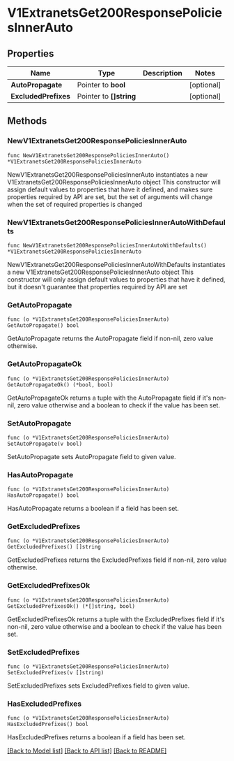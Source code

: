 # V1ExtranetsGet200ResponsePoliciesInnerAuto

## Properties

Name | Type | Description | Notes
------------ | ------------- | ------------- | -------------
**AutoPropagate** | Pointer to **bool** |  | [optional] 
**ExcludedPrefixes** | Pointer to **[]string** |  | [optional] 

## Methods

### NewV1ExtranetsGet200ResponsePoliciesInnerAuto

`func NewV1ExtranetsGet200ResponsePoliciesInnerAuto() *V1ExtranetsGet200ResponsePoliciesInnerAuto`

NewV1ExtranetsGet200ResponsePoliciesInnerAuto instantiates a new V1ExtranetsGet200ResponsePoliciesInnerAuto object
This constructor will assign default values to properties that have it defined,
and makes sure properties required by API are set, but the set of arguments
will change when the set of required properties is changed

### NewV1ExtranetsGet200ResponsePoliciesInnerAutoWithDefaults

`func NewV1ExtranetsGet200ResponsePoliciesInnerAutoWithDefaults() *V1ExtranetsGet200ResponsePoliciesInnerAuto`

NewV1ExtranetsGet200ResponsePoliciesInnerAutoWithDefaults instantiates a new V1ExtranetsGet200ResponsePoliciesInnerAuto object
This constructor will only assign default values to properties that have it defined,
but it doesn't guarantee that properties required by API are set

### GetAutoPropagate

`func (o *V1ExtranetsGet200ResponsePoliciesInnerAuto) GetAutoPropagate() bool`

GetAutoPropagate returns the AutoPropagate field if non-nil, zero value otherwise.

### GetAutoPropagateOk

`func (o *V1ExtranetsGet200ResponsePoliciesInnerAuto) GetAutoPropagateOk() (*bool, bool)`

GetAutoPropagateOk returns a tuple with the AutoPropagate field if it's non-nil, zero value otherwise
and a boolean to check if the value has been set.

### SetAutoPropagate

`func (o *V1ExtranetsGet200ResponsePoliciesInnerAuto) SetAutoPropagate(v bool)`

SetAutoPropagate sets AutoPropagate field to given value.

### HasAutoPropagate

`func (o *V1ExtranetsGet200ResponsePoliciesInnerAuto) HasAutoPropagate() bool`

HasAutoPropagate returns a boolean if a field has been set.

### GetExcludedPrefixes

`func (o *V1ExtranetsGet200ResponsePoliciesInnerAuto) GetExcludedPrefixes() []string`

GetExcludedPrefixes returns the ExcludedPrefixes field if non-nil, zero value otherwise.

### GetExcludedPrefixesOk

`func (o *V1ExtranetsGet200ResponsePoliciesInnerAuto) GetExcludedPrefixesOk() (*[]string, bool)`

GetExcludedPrefixesOk returns a tuple with the ExcludedPrefixes field if it's non-nil, zero value otherwise
and a boolean to check if the value has been set.

### SetExcludedPrefixes

`func (o *V1ExtranetsGet200ResponsePoliciesInnerAuto) SetExcludedPrefixes(v []string)`

SetExcludedPrefixes sets ExcludedPrefixes field to given value.

### HasExcludedPrefixes

`func (o *V1ExtranetsGet200ResponsePoliciesInnerAuto) HasExcludedPrefixes() bool`

HasExcludedPrefixes returns a boolean if a field has been set.


[[Back to Model list]](../README.md#documentation-for-models) [[Back to API list]](../README.md#documentation-for-api-endpoints) [[Back to README]](../README.md)


